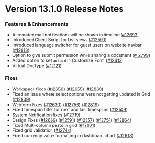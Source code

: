 # Version 13.1.0 Release Notes

### Features & Enhancements

- Automated mail notifications will be shown in timeline ([#12693](https://github.com/frappe/frappe/pull/12693))
- Introduced Client Script for List views ([#12590](https://github.com/frappe/frappe/pull/12590))
- Introduced language switcher for guest users on website navbar ([#12813](https://github.com/frappe/frappe/pull/12813))
- Option to give submit permission while sharing a document ([#12799](https://github.com/frappe/frappe/pull/12799))
- Added option to set `autoid` in Customize Form ([#12413](https://github.com/frappe/frappe/pull/12413))
- Virtual DocType ([#12121](https://github.com/frappe/frappe/pull/12121))

### Fixes

- Workspace fixes ([#12650](https://github.com/frappe/frappe/pull/12650)) ([#12655](https://github.com/frappe/frappe/pull/12655)) ([#12869](https://github.com/frappe/frappe/pull/12869))
- Fixed an issue where select options were not getting updated in Grid ([#12839](https://github.com/frappe/frappe/pull/12839))
- Webform Fixes ([#12630](https://github.com/frappe/frappe/pull/12630)) ([#12756](https://github.com/frappe/frappe/pull/12756)) ([#12819](https://github.com/frappe/frappe/pull/12819))
- Fixed timespan filter for next and last timespans ([#12509](https://github.com/frappe/frappe/pull/12509))
- System Notification fixes ([#12719](https://github.com/frappe/frappe/pull/12719))
- Design Fixes ([#12669](https://github.com/frappe/frappe/pull/12669)) ([#12591](https://github.com/frappe/frappe/pull/12591)) ([#12557](https://github.com/frappe/frappe/pull/12557)) ([#12751](https://github.com/frappe/frappe/pull/12751)) ([#12864](https://github.com/frappe/frappe/pull/12864))
- Fixed Multi-column paste in grid ([#12861](https://github.com/frappe/frappe/pull/12861))
- Fixed grid validation ([#12744](https://github.com/frappe/frappe/pull/12744))
- Fixed currency value formatting in dashboard chart ([#12613](https://github.com/frappe/frappe/pull/12613))
